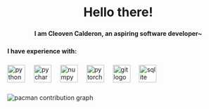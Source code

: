 <h1 align="center">Hello there!</h1>

###

<h4 align="center">I am Cleoven Calderon, an aspiring software developer~</h4>

###

<h4 align="left">I have experience with:</h4>

###

<div align="left">
  <img src="https://cdn.jsdelivr.net/gh/devicons/devicon/icons/python/python-original.svg" height="40" alt="python logo"  />
  <img width="12" />
  <img src="https://cdn.jsdelivr.net/gh/devicons/devicon/icons/pycharm/pycharm-original.svg" height="40" alt="pycharm logo"  />
  <img width="12" />
  <img src="https://cdn.jsdelivr.net/gh/devicons/devicon/icons/numpy/numpy-original.svg" height="40" alt="numpy logo"  />
  <img width="12" />
  <img src="https://cdn.jsdelivr.net/gh/devicons/devicon/icons/pytorch/pytorch-original.svg" height="40" alt="pytorch logo"  />
  <img width="12" />
  <img src="https://cdn.jsdelivr.net/gh/devicons/devicon/icons/git/git-original.svg" height="40" alt="git logo"  />
  <img width="12" />
  <img src="https://cdn.jsdelivr.net/gh/devicons/devicon/icons/sqlite/sqlite-original.svg" height="40" alt="sqlite logo"  />
</div>

###

<picture>
  <source media="(prefers-color-scheme: dark)" srcset="https://raw.githubusercontent.com/cleo-nums/cleo-nums/output/pacman-contribution-graph-dark.svg">
  <source media="(prefers-color-scheme: light)" srcset="https://raw.githubusercontent.com/cleo-nums/cleo-nums/output/pacman-contribution-graph.svg">
  <img alt="pacman contribution graph" src="https://raw.githubusercontent.com/cleo-nums/cleo-nums/output/pacman-contribution-graph.svg">
</picture>

###
